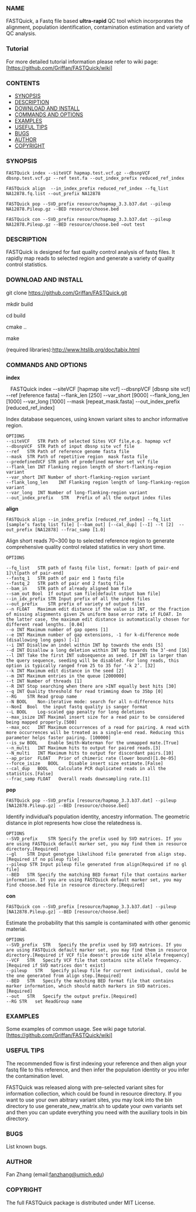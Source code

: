 ### NAME
   FASTQuick, a Fastq file based **ultra-rapid** QC tool which incorporates the alignment, population identification, contamination estimation and variety of QC analysis. 
   
   
### Tutorial
   For more detailed tutorial information please refer to wiki page:[https://github.com/Griffan/FASTQuick/wiki]
   
   
### CONTENTS

- [SYNOPSIS](#synopsis)
- [DESCRIPTION](#description)
- [DOWNLOAD AND INSTALL](#download-and-install)
- [COMMANDS AND OPTIONS](#commands-and-options)
- [EXAMPLES](#examples)
- [USEFUL TIPS](#useful-tips)
- [BUGS](#bugs)
- [AUTHOR](#author)
- [COPYRIGHT](#copyright)

### SYNOPSIS
```
FASTQuick index --siteVCF hapmap.test.vcf.gz --dbsnpVCF dbsnp.test.vcf.gz --ref test.fa --out_index_prefix reduced_ref_index

FASTQuick align  --in_index_prefix reduced_ref_index --fq_list NA12878.fq.list --out_prefix NA12878 

FASTQuick pop --SVD_prefix resource/hapmap_3.3.b37.dat --pileup NA12878.Pileup.gz --BED resource/choose.bed

FASTQuick con --SVD_prefix resource/hapmap_3.3.b37.dat --pileup NA12878.Pileup.gz --BED resource/choose.bed —out test
```
### DESCRIPTION
   FASTQuick is designed for fast quality control analysis of fastq files. It rapidly map reads to selected region and generate a variety of quality control statistics.
### DOWNLOAD AND INSTALL
   git clone https://github.com/Griffan/FASTQuick.git
   
   mkdir build
   
   cd build
   
   cmake ..
   
   make
   
   (required libraries):http://www.htslib.org/doc/tabix.html
### COMMANDS AND OPTIONS

**index**	

    FASTQuick index --siteVCF [hapmap site vcf] --dbsnpVCF [dbsnp site vcf]  --ref [reference fasta]  --flank_len [250] --var_short [9000] --flank_long_len [1000] --var_long [1000] --mask [repeat_mask.fasta] --out_index_prefix [reduced_ref_index]

Index database sequences, using known variant sites to anchor informative region.

    OPTIONS
    --siteVCF	STR	Path of selected Sites VCF file,e.g. hapmap vcf
    --dbsnpVCF	STR	Path of input dbsnp site vcf file
    --ref	STR	Path of reference genome fasta file
    --mask	STR	Path of repetitive region  mask fasta file
    --predefinedVCF STR path of predefined marker set vcf file
    --flank_len	INT	Flanking region length of short-flanking-region variant
    --var_short	INT	Number of short-flanking-region variant
    --flank_long_len	INT Flanking region length of long-flanking-region variant
    --var_long	INT	Number of long-flanking-region variant
    --out_index_prefix   STR   Prefix of all the output index files

**align**

    FASTQuick align --in_index_prefix [reduced_ref_index] --fq_list [sample’s fastq list file] [--bam_out] [--cal_dup] [--I] --t [2]  --out_prefix [NA12878] --frac_samp [1.0] 

Align short reads 70~300 bp to selected reference region to generate comprehensive quality control related statistics in very short time.
    
    OPTIONS
    
    --fq_list	STR path of fastq file list, format: [path of pair-end 1]\t[path of pair-end]
    --fastq_1	STR path of pair end 1 fastq file
    --fastq_2	STR path of pair end 2 fastq file
    --bam_in	STR path of already aligned bam file
    --sam_out Bool  If output sam file[default output bam file]
    --in_idx_prefix	STR	Input prefix of all the index files
    --out_prefix	STR	prefix of variety of output files
    --n	FLOAT	Maximum edit distance if the value is INT, or the fraction of missing alignments given 2% uniform base error rate if FLOAT. In the latter case, the maximum edit distance is automatically chosen for different read lengths. [0.04]
    --o	INT	Maximum number of gap opens [1]
    --e	INT	Maximum number of gap extensions, -1 for k-difference mode (disallowing long gaps) [-1]
    --i	INT	Disallow an indel within INT bp towards the ends [5]
    --d	INT	Disallow a long deletion within INT bp towards the 3’-end [16]
    --l	INT	Take the first INT subsequence as seed. If INT is larger than the query sequence, seeding will be disabled. For long reads, this option is typically ranged from 25 to 35 for ‘-k 2’. [32]
    --k	INT	Maximum edit distance in the seed [2]
    --m	INT	Maximum entries in the queue [2000000]
    --t	INT	Number of threads [1]
    --R	INT	Stop searching when there are >INT equally best hits [30]
    --q	INT	Quality threshold for read trimming down to 35bp [0]
    --RG	STR	Read group name
    --N	BOOL	Non-iterative mode: search for all n-difference hits
    --NonI  Bool  the input fastq quality is sanger format 
    --L	BOOL	Log-scaled gap penalty for long deletions 
    --max_isize	INT	Maximal insert size for a read pair to be considered being mapped properly.[500] 
    --max_occ	INT	Maximum occurrences of a read for pairing. A read with more occurrences will be treated as a single-end read. Reducing this parameter helps faster pairing. [100000]
    --is_sw	BOOL	Enable Smith-Waterman for the unmapped mate.[True]
    --n_multi	INT	Maximum hits to output for paired reads.[3]
    --N_multi	INT	Maximum hits to output for discordant pairs.[10]
    --ap_prior	FLOAT	Prior of chimeric rate (lower bound)[1.0e-05]
    --force_isize	BOOL	Disable insert size estimate.[False]
    --cal_dup	BOOL	Calculate PCR duplicated reads in all the statistics.[False]
    --frac_samp	FLOAT	Overall reads downsampling rate.[1]
**pop**

    FASTQuick pop --SVD_prefix [resource/hapmap_3.3.b37.dat] --pileup [NA12878.Pileup.gz] --BED [resource/choose.bed]
Identify individual’s population identity, ancestry information. The geometric distance in plot represents how close the relatedness is.

    OPTIONS
    --SVD_prefix	STR	Specify the prefix used by SVD matrices. If you are using FASTQuick default marker set, you may find them in resource directory.[Required]
    --gl	STR	Input genotype likelihood file generated from align step.[Required if no pileup file]
    --pileup STR Input pileup file generated from align[Required if no gl file]
    --BED	STR	Specify the matching BED format file that contains marker information. If you are using FASTQuick default marker set, you may find choose.bed file in resource directory.[Required]
**con**

    FASTQuick con --SVD_prefix [resource/hapmap_3.3.b37.dat] --pileup [NA12878.Pileup.gz] --BED [resource/choose.bed]
Estimate the probability that this sample is contaminated with other genomic material.

    OPTIONS
    --SVD_prefix  STR	Specify the prefix used by SVD matrices. If you are using FASTQuick default marker set, you may find them in resource directory.[Required if VCF file doesn't provide site allele frequency]
    --VCF   STR   Specify VCF file that contains site allele frequency.[Required if SVD matrices don't exist]
    --pileup   STR   Specify pileup file for current individual, could be the one generated from align step.[Required]
    --BED   STR   Specify the matching BED format file that contains marker information, which should match markers in SVD matrices.[Required]
    --out   STR   Specify the output prefix.[Required]
    --RG STR   set ReadGroup name
### EXAMPLES
   Some examples of common usage.
   See wiki page tutorial.
   [https://github.com/Griffan/FASTQuick/wiki]
   
   
### USEFUL TIPS
   The recommended flow is first indexing your reference and then align your fastq file to this reference, and then infer the population identity or you infer the contamination level.
   
   FASTQuick was released along with pre-selected variant sites for information collection, which could be found in resource directory. If you want to use your own abitrary variant sites, you may look into the bin directory to use generate_new_matrix.sh to update your own variants set and then you can update everything you need with the auxiliary tools in bin directory.
### BUGS
   List known bugs.
### AUTHOR
Fan Zhang (email:fanzhang@umich.edu)
### COPYRIGHT
   The full FASTQuick package is distributed under MIT License.


